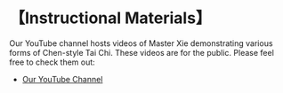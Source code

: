 # 【Instructional Materials】

Our YouTube channel hosts videos of Master Xie demonstrating various forms of Chen-style Tai Chi.
These videos are for the public. Please feel free to check them out:

- [Our YouTube Channel](https://www.youtube.com/@taiji74)
